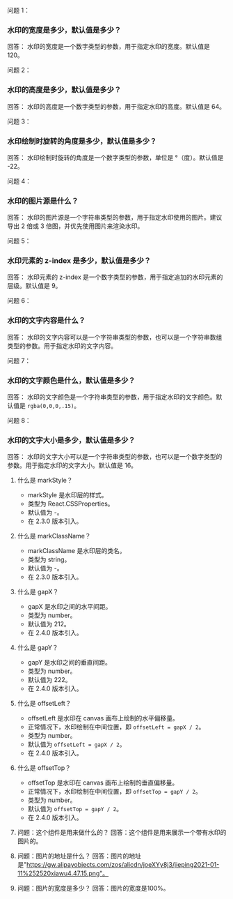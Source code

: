 问题 1：
### 水印的宽度是多少，默认值是多少？

回答：
水印的宽度是一个数字类型的参数，用于指定水印的宽度。默认值是 120。

问题 2：
### 水印的高度是多少，默认值是多少？

回答：
水印的高度是一个数字类型的参数，用于指定水印的高度。默认值是 64。

问题 3：
### 水印绘制时旋转的角度是多少，默认值是多少？

回答：
水印绘制时旋转的角度是一个数字类型的参数，单位是 °（度）。默认值是 -22。

问题 4：
### 水印的图片源是什么？

回答：
水印的图片源是一个字符串类型的参数，用于指定水印使用的图片。建议导出 2 倍或 3 倍图，并优先使用图片来渲染水印。

问题 5：
### 水印元素的 z-index 是多少，默认值是多少？

回答：
水印元素的 z-index 是一个数字类型的参数，用于指定追加的水印元素的层级。默认值是 9。

问题 6：
### 水印的文字内容是什么？

回答：
水印的文字内容可以是一个字符串类型的参数，也可以是一个字符串数组类型的参数。用于指定水印的文字内容。

问题 7：
### 水印的文字颜色是什么，默认值是多少？

回答：
水印的文字颜色是一个字符串类型的参数，用于指定水印的文字颜色。默认值是 `rgba(0,0,0,.15)`。

问题 8：
### 水印的文字大小是多少，默认值是多少？

回答：
水印的文字大小可以是一个字符串类型的参数，也可以是一个数字类型的参数。用于指定水印的文字大小。默认值是 16。

1. 什么是 markStyle？
   - markStyle 是水印层的样式。
   - 类型为 React.CSSProperties。
   - 默认值为 -。
   - 在 2.3.0 版本引入。

2. 什么是 markClassName？
   - markClassName 是水印层的类名。
   - 类型为 string。
   - 默认值为 -。
   - 在 2.3.0 版本引入。

3. 什么是 gapX？
   - gapX 是水印之间的水平间距。
   - 类型为 number。
   - 默认值为 212。
   - 在 2.4.0 版本引入。

4. 什么是 gapY？
   - gapY 是水印之间的垂直间距。
   - 类型为 number。
   - 默认值为 222。
   - 在 2.4.0 版本引入。

5. 什么是 offsetLeft？
   - offsetLeft 是水印在 canvas 画布上绘制的水平偏移量。
   - 正常情况下，水印绘制在中间位置，即 `offsetLeft = gapX / 2`。
   - 类型为 number。
   - 默认值为 `offsetLeft = gapX / 2`。
   - 在 2.4.0 版本引入。

6. 什么是 offsetTop？
   - offsetTop 是水印在 canvas 画布上绘制的垂直偏移量。
   - 正常情况下，水印绘制在中间位置，即 `offsetTop = gapY / 2`。
   - 类型为 number。
   - 默认值为 `offsetTop = gapY / 2`。
   - 在 2.4.0 版本引入。

1. 问题：这个组件是用来做什么的？
   回答：这个组件是用来展示一个带有水印的图片的。

2. 问题：图片的地址是什么？
   回答：图片的地址是"https://gw.alipayobjects.com/zos/alicdn/joeXYy8j3/jieping2021-01-11%252520xiawu4.47.15.png"。

3. 问题：图片的宽度是多少？
   回答：图片的宽度是100%。